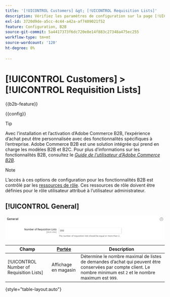 ```yaml
---
title: '[!UICONTROL Customers] &gt; [!UICONTROL Requisition Lists]'
description: Vérifiez les paramètres de configuration sur la page [!UICONTROL Customers] &gt; [!UICONTROL Requisition Lists] de l’administrateur Commerce.
exl-id: 3720d9de-a5cc-4c44-a42a-af7409021f52
feature: Configuration, B2B
source-git-commit: 5a4417373f6dc720e8e14f883c27348a475ec255
workflow-type: tm+mt
source-wordcount: '120'
ht-degree: 0%

---
```


# [!UICONTROL Customers] > [!UICONTROL Requisition Lists]

{{b2b-feature}}

{{config}}

>[!TIP]
>
>Avec l’installation et l’activation d’Adobe Commerce B2B, l’expérience d’achat peut être personnalisée avec des fonctionnalités spécifiques à l’entreprise. Adobe Commerce B2B est une solution intégrée qui prend en charge les modèles B2B et B2C. Pour plus d’informations sur les fonctionnalités B2B, consultez le [_Guide de l’utilisateur d’Adobe Commerce B2B_](https://experienceleague.adobe.com/docs/commerce-admin/b2b/introduction.html?lang=fr).

>[!NOTE]
>
>L’accès à ces options de configuration pour les fonctionnalités B2B est contrôlé par les [ressources de rôle](../../systems/permissions-user-roles.md#role-resources). Ces ressources de rôle doivent être définies pour le rôle utilisateur attribué à l’utilisateur administrateur.

## [!UICONTROL General]

![Général](./assets/requisition-lists-general.png)<!-- zoom -->

<!-- [General](https://experienceleague.adobe.com/fr/docs/commerce-admin/b2b/requisition-lists/configure-requisition-lists) -->

| Champ | [Portée](../../getting-started/websites-stores-views.md#scope-settings) | Description |
|--- |--- |--- |
| [!UICONTROL Number of Requisition Lists] | Affichage en magasin | Détermine le nombre maximal de listes de demandes d’achat qui peuvent être conservées par compte client. Le nombre minimum est `2` et le nombre maximum est `999`. |

{style="table-layout:auto"}
